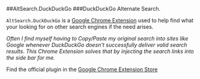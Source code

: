##AltSearch.DuckDuckGo
###DuckDuckGo Alternate Search.

`AltSearch.DuckDuckGo` is a [Google Chrome Extension][1] used to help find what your looking for on other search engines if the need arises.

*Often I find myself having to Copy/Paste my original search into sites like Google whenever DuckDuckGo doesn't successfully deliver valid search results. This Chrome Extension solves that by injecting the search links into the side bar for me.*

Find the official plugin in the [Google Chrome Extension Store][2]

 [1]: https://chrome.google.com/webstore/category/extensions
 [2]: https://chrome.google.com/webstore/detail/duckduckgo-alternate-sear/ohkobpkfmgnjndhehkeajclfpofcecnj